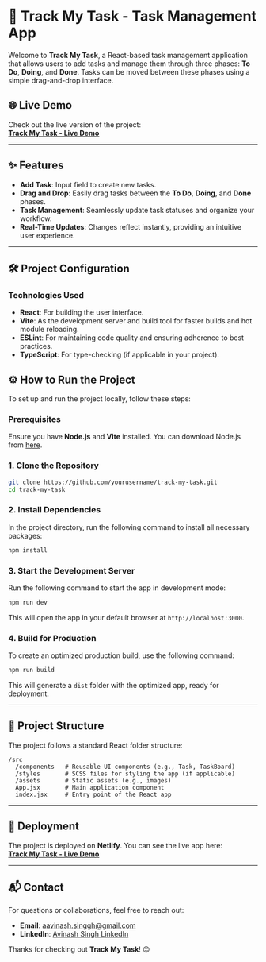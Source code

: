 
# 📝 Track My Task - Task Management App

Welcome to **Track My Task**, a React-based task management application that allows users to add tasks and manage them through three phases: **To Do**, **Doing**, and **Done**. Tasks can be moved between these phases using a simple drag-and-drop interface.

## 🌐 Live Demo

Check out the live version of the project:  
**[Track My Task - Live Demo](https://track-my-task.netlify.app/)**

---

## ✨ Features

- **Add Task**: Input field to create new tasks.
- **Drag and Drop**: Easily drag tasks between the **To Do**, **Doing**, and **Done** phases.
- **Task Management**: Seamlessly update task statuses and organize your workflow.
- **Real-Time Updates**: Changes reflect instantly, providing an intuitive user experience.

---

## 🛠️ Project Configuration

### Technologies Used
- **React**: For building the user interface.
- **Vite**: As the development server and build tool for faster builds and hot module reloading.
- **ESLint**: For maintaining code quality and ensuring adherence to best practices.
- **TypeScript**: For type-checking (if applicable in your project).



## ⚙️ How to Run the Project

To set up and run the project locally, follow these steps:

### Prerequisites
Ensure you have **Node.js** and **Vite** installed. You can download Node.js from [here](https://nodejs.org/).

### 1. Clone the Repository
```bash
git clone https://github.com/yourusername/track-my-task.git
cd track-my-task
```

### 2. Install Dependencies
In the project directory, run the following command to install all necessary packages:
```bash
npm install
```

### 3. Start the Development Server
Run the following command to start the app in development mode:
```bash
npm run dev
```
This will open the app in your default browser at `http://localhost:3000`.

### 4. Build for Production
To create an optimized production build, use the following command:
```bash
npm run build
```
This will generate a `dist` folder with the optimized app, ready for deployment.

---

## 📂 Project Structure

The project follows a standard React folder structure:
```
/src
  /components   # Reusable UI components (e.g., Task, TaskBoard)
  /styles       # SCSS files for styling the app (if applicable)
  /assets       # Static assets (e.g., images)
  App.jsx       # Main application component
  index.jsx     # Entry point of the React app
```

---

## 🚀 Deployment

The project is deployed on **Netlify**. You can see the live app here:  
**[Track My Task - Live Demo](https://track-my-task.netlify.app/)**

---

## 📬 Contact

For questions or collaborations, feel free to reach out:

- **Email**: aavinash.singgh@gmail.com
- **LinkedIn**: [Avinash Singh LinkedIn](https://www.linkedin.com/in/avinashsinghh/)

Thanks for checking out **Track My Task**! 😊
